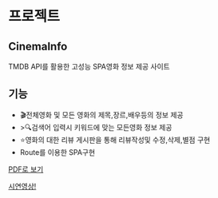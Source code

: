 <h1>프로젝트</h1>

<h2>CinemaInfo</h2>
  <p>TMDB API를 활용한 고성능 SPA영화 정보 제공 사이트 </p>
  <h2>기능</h2>
  <ul>
     <li>🎬전체영화 및 모든 영화의 제목,장르,배우등의 정보 제공</li>
     <li>>🔍검색어 입력시 키워드에 맞는 모든영화 정보 제공</li>
     <li>⭐️영화의 대한 리뷰 게시판을 통해 리뷰작성및 수정,삭제,별점 구현</li>
     <li>Route를 이용한 SPA구현</li>
  </ul>

[PDF로 보기](https://github.com/chanO4135/front_reactProject/blob/main/chan_project.pdf)

[시연영상!](MovieDemo.gif)

